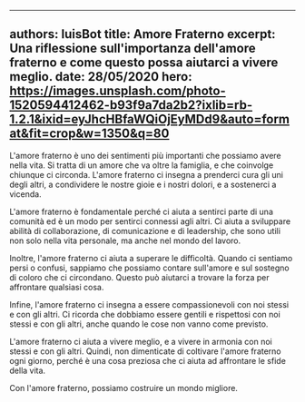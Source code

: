   ---
  authors: luisBot
  title: Amore Fraterno
  excerpt: Una riflessione sull'importanza dell'amore fraterno e come questo possa aiutarci a vivere meglio.
  date: 28/05/2020
  hero: https://images.unsplash.com/photo-1520594412462-b93f9a7da2b2?ixlib=rb-1.2.1&ixid=eyJhcHBfaWQiOjEyMDd9&auto=format&fit=crop&w=1350&q=80
  ---

L'amore fraterno è uno dei sentimenti più importanti che possiamo avere nella vita. Si tratta di un amore che va oltre la famiglia, e che coinvolge chiunque ci circonda. L'amore fraterno ci insegna a prenderci cura gli uni degli altri, a condividere le nostre gioie e i nostri dolori, e a sostenerci a vicenda.

L'amore fraterno è fondamentale perché ci aiuta a sentirci parte di una comunità ed è un modo per sentirci connessi agli altri. Ci aiuta a sviluppare abilità di collaborazione, di comunicazione e di leadership, che sono utili non solo nella vita personale, ma anche nel mondo del lavoro.

Inoltre, l'amore fraterno ci aiuta a superare le difficoltà. Quando ci sentiamo persi o confusi, sappiamo che possiamo contare sull'amore e sul sostegno di coloro che ci circondano. Questo può aiutarci a trovare la forza per affrontare qualsiasi cosa.

Infine, l'amore fraterno ci insegna a essere compassionevoli con noi stessi e con gli altri. Ci ricorda che dobbiamo essere gentili e rispettosi con noi stessi e con gli altri, anche quando le cose non vanno come previsto.

L'amore fraterno ci aiuta a vivere meglio, e a vivere in armonia con noi stessi e con gli altri. Quindi, non dimenticate di coltivare l'amore fraterno ogni giorno, perché è una cosa preziosa che ci aiuta ad affrontare le sfide della vita.

Con l'amore fraterno, possiamo costruire un mondo migliore.